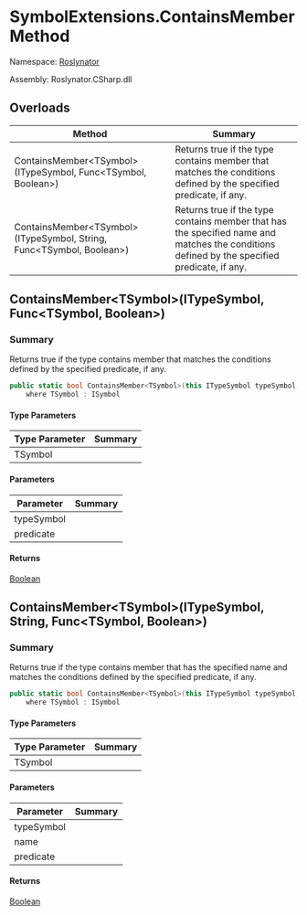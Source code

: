 # SymbolExtensions\.ContainsMember Method

Namespace: [Roslynator](../../README.md)

Assembly: Roslynator\.CSharp\.dll

## Overloads

| Method | Summary |
| ------ | ------- |
| ContainsMember\<TSymbol>\(ITypeSymbol, Func\<TSymbol, Boolean>\) | Returns true if the type contains member that matches the conditions defined by the specified predicate, if any\. |
| ContainsMember\<TSymbol>\(ITypeSymbol, String, Func\<TSymbol, Boolean>\) | Returns true if the type contains member that has the specified name and matches the conditions defined by the specified predicate, if any\. |

## ContainsMember\<TSymbol>\(ITypeSymbol, Func\<TSymbol, Boolean>\)

### Summary

Returns true if the type contains member that matches the conditions defined by the specified predicate, if any\.

```csharp
public static bool ContainsMember<TSymbol>(this ITypeSymbol typeSymbol, Func<TSymbol, bool> predicate = null) 
    where TSymbol : ISymbol
```

#### Type Parameters

| Type Parameter | Summary |
| -------------- | ------- |
| TSymbol | |

#### Parameters

| Parameter | Summary |
| --------- | ------- |
| typeSymbol | |
| predicate | |

#### Returns

[Boolean](https://docs.microsoft.com/en-us/dotnet/api/system.boolean)




## ContainsMember\<TSymbol>\(ITypeSymbol, String, Func\<TSymbol, Boolean>\)

### Summary

Returns true if the type contains member that has the specified name and matches the conditions defined by the specified predicate, if any\.

```csharp
public static bool ContainsMember<TSymbol>(this ITypeSymbol typeSymbol, string name, Func<TSymbol, bool> predicate = null) 
    where TSymbol : ISymbol
```

#### Type Parameters

| Type Parameter | Summary |
| -------------- | ------- |
| TSymbol | |

#### Parameters

| Parameter | Summary |
| --------- | ------- |
| typeSymbol | |
| name | |
| predicate | |

#### Returns

[Boolean](https://docs.microsoft.com/en-us/dotnet/api/system.boolean)




